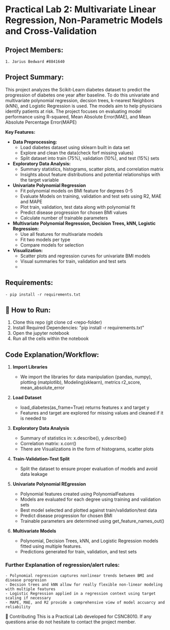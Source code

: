 # Practical Lab 2: Multivariate Linear Regression, Non-Parametric Models and Cross-Validation

##  Project Members:
    1. Jarius Bedward #8841640

## Project Summary:

This project analyzes the Scikit-Learn diabetes dataset to predict the progression of diabetes one year after baseline. To do this univariate and
multivariate polynomial regression, decsion trees, k-nearest Neighbors (kNN), and Logistic Regression is used. The models aim to help physicians identify patients at risk.
The project focuses on evaluating model performance using R-squared, Mean Absolute Error(MAE), and Mean Absolute Percentage Error(MAPE)

**Key Features:**
- **Data Preprocessing:**
  - Load diabetes dataset using sklearn built in data set
  - Explore and clean the data(check forf missing values)
  - Split dataset into train (75%), validation (10%), and test (15%) sets
- **Exploratory Data Analysis:**
  - Summary statistics, histograms, scatter plots, and correlation matrix
  - Insights about feature distributions and potential relationships with the target variable
- **Univariate Polynomial Regression**
  - Fit polynomial models on BMI feature for degrees 0-5
  - Evaluate Models on training, validation and test sets using R2, MAE and MAPE
  - Plot train, validation, test data along with polynomial fit
  - Predict disease progression for chosen BMI values
  - Calculate number of trainable parameters
- **Multivariate Polynomial Regression, Decision Trees, kNN, Logistic Regression:**
  - Use all features for multivariate models
  - Fit two models per type
  - Compare models for selection
- **Visualization:**
  - Scatter plots and regression curves for univariate BMI models
  - Visual summaries for train, validation and test sets
  - 

## Requirements:
    - pip install -r requirements.txt

##  🎯  How to Run:

1. Clone this repo (git clone <repo-url> cd <repo-folder)
2. Install Required Dependencies: "pip install -r requirements.txt"
3. Open the jupyter notebook
4. Run all the cells within the notebook


## Code Explanation/Workflow:

1. **Import Libraries**
   - We import the libraries for data manipulation (pandas, numpy), plotting (matplotlib), Modeling(sklearn), metrics r2_score, mean_absolute_error
   
2. **Load Dataset**
   - load_diabetes(as_frame=True) returns features x and target y
   - Features and target are explored for missing values and cleaned if it is needed to
   
3. **Exploratory Data Analysis**
   - Summary of statistics in: x.describe(), y.describe()
   - Correlation matrix: x.corr()
   - There are Visualizations in the form of histograms, scatter plots
4. **Train-Validation-Test Split** 
   - Split the dataset to ensure proper evaluation of models and avoid data leakage
5. **Univariate Polynomial REgression**
   - Polynomial features created using PolynomialFeatures
   - Models are evaluated for each degree using training and validation sets
   - Best model selected and plotted against train/validation/test data
   - Predict disease progression for chosen BMI
   - Trainable parameters are determined using get_feature_names_out()
   
6. **Multivariate Models**
   - Polynomial, Decision Trees, kNN, and Logistic Regression models fitted using multiple features.
   - Predictions generated for train, validation, and test sets


### Further Explanation of regression/alert rules: 
    - Polynomial regression captures nonlinear trends between BMI and disease progresion
    - Decsion trees and kNN allow for really flexible non-linear modeling with multiple features
    - Logistic Regression applied in a regression context using target scaling if necessary
    - MAPE, MAE, and R2 provide a comprehensive view of model accuarcy and reliability

🤝 Contributing
This is a Practical Lab developed for CSNC8010. If any questions arise do not hesitate to contact the project member.